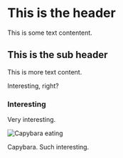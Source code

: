 # This is the header

This is some text contentent.

## This is the sub header

This is more text content.

Interesting, right?

### Interesting

Very interesting.

![Capybara eating](https://images.pexels.com/photos/15311390/pexels-photo-15311390/free-photo-of-greater-capybara-sitting-on-the-ground.jpeg?auto=compress&cs=tinysrgb&w=1260&h=750&dpr=1)

Capybara. Such interesting.
